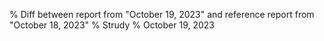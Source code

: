 % Diff between report from "October 19, 2023" and reference report from "October 18, 2023"
% Strudy
% October 19, 2023


